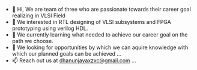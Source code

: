 - 👋 Hi, We are team of three who are passionate towards their career goal realizing in VLSI Field
- 👀 We interested in RTL designing of VLSI subsystems and FPGA prototyping using verilog HDL.
- 🌱 We currently learning what needed to achieve our career goal on the path we choose.
- 💞️ We looking for opportunities by which we can aquire knowledge with which our planned goals can be achieved ...
- 📫 Reach out us at dhanunjayaxzxc@gmail.com ...

<!---
TechFrnds/TechFrnds is a ✨ special ✨ repository because its `README.md` (this file) appears on your GitHub profile.
You can click the Preview link to take a look at your changes.
--->
